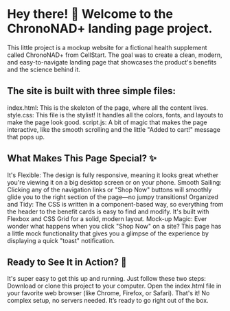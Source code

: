 # Hey there! 👋 Welcome to the ChronoNAD+ landing page project.
  This little project is a mockup website for a fictional health supplement called ChronoNAD+ from CellStart. The goal was to create a clean, modern, and easy-to-navigate landing page that showcases the product's   benefits and the science behind it.
## The site is built with three simple files:
 index.html: This is the skeleton of the page, where all the content lives.
 style.css: This file is the stylist! It handles all the colors, fonts, and layouts to make the page look good.
 script.js: A bit of magic that makes the page interactive, like the smooth scrolling and the little "Added to cart!" message that pops up.
## What Makes This Page Special? ✨
  It's Flexible: The design is fully responsive, meaning it looks great whether you're viewing it on a big desktop screen or on your phone.
 Smooth Sailing: Clicking any of the navigation links or "Shop Now" buttons will smoothly glide you to the right section of the page—no jumpy transitions!
 Organized and Tidy: The CSS is written in a component-based way, so everything from the header to the benefit cards is easy to find and modify. It's built with Flexbox and CSS Grid for a solid, modern layout.
 Mock-up Magic: Ever wonder what happens when you click "Shop Now" on a site? This page has a little mock functionality that gives you a glimpse of the experience by displaying a quick "toast" notification.
## Ready to See It in Action? 🚀
 It's super easy to get this up and running. Just follow these two steps:
 Download or clone this project to your computer.
 Open the index.html file in your favorite web browser (like Chrome, Firefox, or Safari).
 That's it! No complex setup, no servers needed. It’s ready to go right out of the box.
